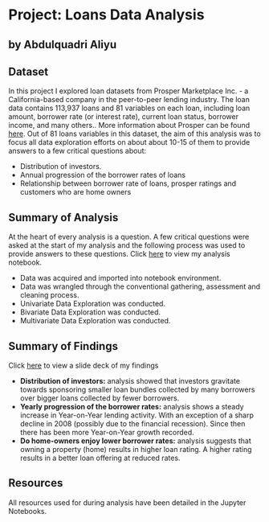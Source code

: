 # Project: Loans Data Analysis 
## by Abdulquadri Aliyu 


## Dataset
> 
In this project I explored loan datasets from Prosper Marketplace Inc. - a California-based company in the peer-to-peer lending industry. The loan data contains 113,937 loans and 81 variables on each loan, including loan amount, borrower rate (or interest rate), current loan status, borrower income, and many others.. More information about Prosper can be found [here](https://www.prosper.com/about). Out of 81 loans variables in this dataset, the aim of this analysis was to focus all data exploration efforts on about about 10-15 of them to provide answers to a few critical questions about:

- Distribution of investors.
- Annual progression of the borrower rates of loans
- Relationship between borrower rate of loans, prosper ratings and customers who are home owners


## Summary of Analysis
> 
At the heart of every analysis is a question. A few critical questions were asked at the start of my analysis and the following process was used to provide answers to these questions. Click [here](https://github.com/a-aqua/Exploration-and-Analysis-of-Prosper-Loans-Data/blob/master/exploration_template.ipynb) to view my analysis notebook.
- Data was acquired and imported into notebook environment.
- Data was wrangled through the conventional gathering, assessment and cleaning process.
- Univariate Data Exploration was conducted.
- Bivariate Data Exploration was conducted.
- Multivariate Data Exploration was conducted.


## Summary of Findings
> 
Click [here](https://github.com/a-aqua/Exploration-and-Analysis-of-Prosper-Loans-Data/blob/master/slide_deck_template.ipynb) to view a slide deck of my findings
- **Distribution of investors:** analysis showed that investors gravitate towards sponsoring smaller loan bundles collected by many borrowers over bigger loans collected by fewer borrowers.
- **Yearly progression of the borrower rates:** analysis shows a steady increase in Year-on-Year lending activity. With an exception of a sharp decline in 2008 (possibly due to the financial recession). Since then there has been more Year-on-Year growth recorded. 
- **Do home-owners enjoy lower borrower rates:** analysis suggests that owning a property (home) results in higher loan rating. A higher rating results in a better loan offering at reduced rates.


## Resources
>
All resources used for during analysis have been detailed in the Jupyter Notebooks.
